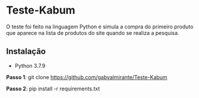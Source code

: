 # Teste-Kabum
O teste foi feito na linguagem Python e simula a compra do primeiro produto que aparece na lista de produtos do site quando se realiza a pesquisa.

## Instalação
- Python 3.7.9

**Passo 1**:
git clone https://github.com/gabyalmirante/Teste-Kabum

**Passo 2**:
pip install -r requirements.txt
